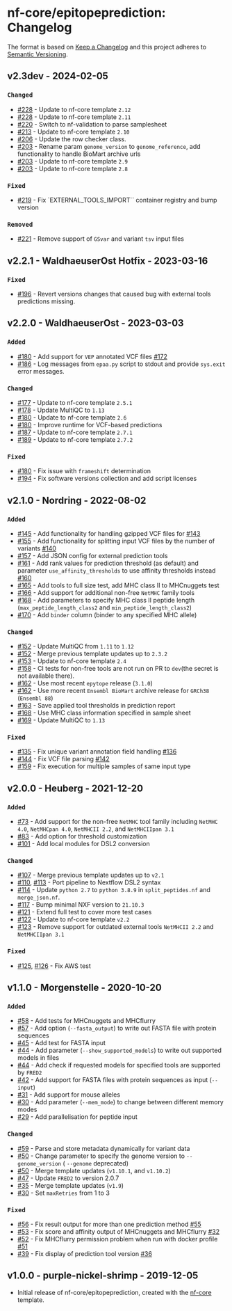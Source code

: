 # nf-core/epitopeprediction: Changelog

The format is based on [Keep a Changelog](https://keepachangelog.com/en/1.0.0/)
and this project adheres to [Semantic Versioning](https://semver.org/spec/v2.0.0.html).

## v2.3dev - 2024-02-05

### `Changed`

- [#228](https://github.com/nf-core/epitopeprediction/pull/228) - Update to nf-core template `2.12`
- [#228](https://github.com/nf-core/epitopeprediction/pull/228) - Update to nf-core template `2.11`
- [#220](https://github.com/nf-core/epitopeprediction/pull/220) - Switch to nf-validation to parse samplesheet
- [#213](https://github.com/nf-core/epitopeprediction/pull/203) - Update to nf-core template `2.10`
- [#206](https://github.com/nf-core/epitopeprediction/issues/206) - Update the row checker class.
- [#203](https://github.com/nf-core/epitopeprediction/pull/203) - Rename param `genome_version` to `genome_reference`, add functionality to handle BioMart archive urls
- [#203](https://github.com/nf-core/epitopeprediction/pull/203) - Update to nf-core template `2.9`
- [#203](https://github.com/nf-core/epitopeprediction/pull/203) - Update to nf-core template `2.8`

### `Fixed`

- [#219](https://github.com/nf-core/epitopeprediction/pull/219) - Fix `EXTERNAL_TOOLS_IMPORT`` container registry and bump version

### `Removed`

- [#221](https://github.com/nf-core/epitopeprediction/pull/221) - Remove support of `GSvar` and variant `tsv` input files

## v2.2.1 - WaldhaeuserOst Hotfix - 2023-03-16

### `Fixed`

- [#196](https://github.com/nf-core/epitopeprediction/pull/196) - Revert versions changes that caused bug with external tools predictions missing.

## v2.2.0 - WaldhaeuserOst - 2023-03-03

### `Added`

- [#180](https://github.com/nf-core/epitopeprediction/pull/180) - Add support for `VEP` annotated VCF files [#172](https://github.com/nf-core/epitopeprediction/issues/172)
- [#186](https://github.com/nf-core/epitopeprediction/pull/186) - Log messages from `epaa.py` script to stdout and provide `sys.exit` error messages.

### `Changed`

- [#177](https://github.com/nf-core/epitopeprediction/pull/177) - Update to nf-core template `2.5.1`
- [#178](https://github.com/nf-core/epitopeprediction/pull/178) - Update MultiQC to `1.13`
- [#180](https://github.com/nf-core/epitopeprediction/pull/180) - Update to nf-core template `2.6`
- [#180](https://github.com/nf-core/epitopeprediction/pull/180) - Improve runtime for VCF-based predictions
- [#187](https://github.com/nf-core/epitopeprediction/pull/187) - Update to nf-core template `2.7.1`
- [#189](https://github.com/nf-core/epitopeprediction/pull/189) - Update to nf-core template `2.7.2`

### `Fixed`

- [#180](https://github.com/nf-core/epitopeprediction/pull/180) - Fix issue with `frameshift` determination
- [#194](https://github.com/nf-core/epitopeprediction/pull/194) - Fix software versions collection and add script licenses

## v2.1.0 - Nordring - 2022-08-02

### `Added`

- [#145](https://github.com/nf-core/epitopeprediction/pull/145) - Add functionality for handling gzipped VCF files for [#143](https://github.com/nf-core/epitopeprediction/issues/143)
- [#155](https://github.com/nf-core/epitopeprediction/pull/155) - Add functionality for splitting input VCF files by the number of variants [#140](https://github.com/nf-core/epitopeprediction/issues/140)
- [#157](https://github.com/nf-core/epitopeprediction/pull/157) - Add JSON config for external prediction tools
- [#161](https://github.com/nf-core/epitopeprediction/pull/161) - Add rank values for prediction threshold (as default) and parameter `use_affinity_thresholds` to use affinity thresholds instead [#160](https://github.com/nf-core/epitopeprediction/issues/160)
- [#165](https://github.com/nf-core/epitopeprediction/pull/165) - Add tools to full size test, add MHC class II to MHCnuggets test
- [#166](https://github.com/nf-core/epitopeprediction/pull/166) - Add support for additional non-free `NetMHC` family tools
- [#168](https://github.com/nf-core/epitopeprediction/pull/168) - Add parameters to specify MHC class II peptide length (`max_peptide_length_class2` and `min_peptide_length_class2`)
- [#170](https://github.com/nf-core/epitopeprediction/pull/170) - Add `binder` column (binder to any specified MHC allele)

### `Changed`

- [#152](https://github.com/nf-core/epitopeprediction/pull/152) - Update MultiQC from `1.11` to `1.12`
- [#152](https://github.com/nf-core/epitopeprediction/pull/152) - Merge previous template updates up to `2.3.2`
- [#153](https://github.com/nf-core/epitopeprediction/pull/153) - Update to nf-core template `2.4`
- [#158](https://github.com/nf-core/epitopeprediction/pull/158) - CI tests for non-free tools are not run on PR to `dev`(the secret is not available there).
- [#162](https://github.com/nf-core/epitopeprediction/pull/162) - Use most recent `epytope` release (`3.1.0`)
- [#162](https://github.com/nf-core/epitopeprediction/pull/162) - Use more recent `Ensembl BioMart` archive release for `GRCh38` (`Ensembl 88`)
- [#163](https://github.com/nf-core/epitopeprediction/pull/163) - Save applied tool thresholds in prediction report
- [#168](https://github.com/nf-core/epitopeprediction/pull/168) - Use MHC class information specified in sample sheet
- [#169](https://github.com/nf-core/epitopeprediction/pull/169) - Update MultiQC to `1.13`

### `Fixed`

- [#135](https://github.com/nf-core/epitopeprediction/pull/135) - Fix unique variant annotation field handling [#136](https://github.com/nf-core/epitopeprediction/issues/136)
- [#144](https://github.com/nf-core/epitopeprediction/pull/144) - Fix VCF file parsing [#142](https://github.com/nf-core/epitopeprediction/issues/142)
- [#159](https://github.com/nf-core/epitopeprediction/pull/159) - Fix execution for multiple samples of same input type

## v2.0.0 - Heuberg - 2021-12-20

### `Added`

- [#73](https://github.com/nf-core/epitopeprediction/pull/73) - Add support for the non-free `NetMHC` tool family including `NetMHC 4.0`, `NetMHCpan 4.0`, `NetMHCII 2.2`, and `NetMHCIIpan 3.1`
- [#83](https://github.com/nf-core/epitopeprediction/pull/83) - Add option for threshold customization
- [#101](https://github.com/nf-core/epitopeprediction/pull/101) - Add local modules for DSL2 conversion

### `Changed`

- [#107](https://github.com/nf-core/epitopeprediction/pull/107) - Merge previous template updates up to `v2.1`
- [#110](https://github.com/nf-core/epitopeprediction/pull/110), [#113](https://github.com/nf-core/epitopeprediction/pull/113) - Port pipeline to Nextflow DSL2 syntax
- [#114](https://github.com/nf-core/epitopeprediction/pull/114) - Update `python 2.7` to `python 3.8.9` in `split_peptides.nf` and `merge_json.nf`.
- [#117](https://github.com/nf-core/epitopeprediction/pull/117) - Bump minimal NXF version to `21.10.3`
- [#121](https://github.com/nf-core/epitopeprediction/pull/121) - Extend full test to cover more test cases
- [#122](https://github.com/nf-core/epitopeprediction/pull/122) - Update to nf-core template `v2.2`
- [#123](https://github.com/nf-core/epitopeprediction/pull/123) - Remove support for outdated external tools `NetMHCII 2.2` and `NetMHCIIpan 3.1`

### `Fixed`

- [#125](https://github.com/nf-core/epitopeprediction/pull/125), [#126](https://github.com/nf-core/epitopeprediction/pull/126) - Fix AWS test

## v1.1.0 - Morgenstelle - 2020-10-20

### `Added`

- [#58](https://github.com/nf-core/epitopeprediction/pull/58) - Add tests for MHCnuggets and MHCflurry
- [#57](https://github.com/nf-core/epitopeprediction/pull/57) - Add option (`--fasta_output`) to write out FASTA file with protein sequences
- [#45](https://github.com/nf-core/epitopeprediction/pull/45) - Add test for FASTA input
- [#44](https://github.com/nf-core/epitopeprediction/pull/44) - Add parameter (`--show_supported_models`) to write out supported models in files
- [#44](https://github.com/nf-core/epitopeprediction/pull/44) - Add check if requested models for specified tools are supported by `FRED2`
- [#42](https://github.com/nf-core/epitopeprediction/pull/42) - Add support for FASTA files with protein sequences as input (`--input`)
- [#31](https://github.com/nf-core/epitopeprediction/pull/31) - Add support for mouse alleles
- [#30](https://github.com/nf-core/epitopeprediction/pull/30) - Add parameter (`--mem_mode`) to change between different memory modes
- [#29](https://github.com/nf-core/epitopeprediction/pull/29) - Add parallelisation for peptide input

### `Changed`

- [#59](https://github.com/nf-core/epitopeprediction/pull/59) - Parse and store metadata dynamically for variant data
- [#50](https://github.com/nf-core/epitopeprediction/pull/50) - Change parameter to specify the genome version to `--genome_version` ( `--genome` deprecated)
- [#50](https://github.com/nf-core/epitopeprediction/pull/50) - Merge template updates (`v1.10.1`, and `v1.10.2`)
- [#47](https://github.com/nf-core/epitopeprediction/pull/47) - Update `FRED2` to version 2.0.7
- [#35](https://github.com/nf-core/epitopeprediction/pull/35) - Merge template updates (`v1.9`)
- [#30](https://github.com/nf-core/epitopeprediction/pull/30) - Set `maxRetries` from 1 to 3

### `Fixed`

- [#56](https://github.com/nf-core/epitopeprediction/pull/56) - Fix result output for more than one prediction method [#55](https://github.com/nf-core/epitopeprediction/issues/55)
- [#53](https://github.com/nf-core/epitopeprediction/pull/53) - Fix score and affinity output of MHCnuggets and MHCflurry [#32](https://github.com/nf-core/epitopeprediction/issues/32)
- [#52](https://github.com/nf-core/epitopeprediction/pull/52) - Fix MHCflurry permission problem when run with docker profile [#51](https://github.com/nf-core/epitopeprediction/issues/51)
- [#39](https://github.com/nf-core/epitopeprediction/pull/39) - Fix display of prediction tool version [#36](https://github.com/nf-core/epitopeprediction/issues/36)

## v1.0.0 - purple-nickel-shrimp - 2019-12-05

- Initial release of nf-core/epitopeprediction, created with the [nf-core](http://nf-co.re/) template.
